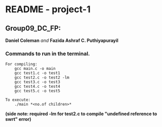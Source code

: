 # README - project-1
## Group09_DC_FP:
__Daniel Coleman__ *and* __Fazida Ashraf C. Puthiyapurayil__

### Commands to run in the terminal.
    For compiling:
        gcc main.c -o main
        gcc test1.c -o test1
        gcc test2.c -o test2 -lm
        gcc test3.c -o test3
        gcc test4.c -o test4
        gcc test5.c -o test5
  
    To execute:
        ./main *<no.of children>*

__(side note: required -lm for test2.c to compile "undefined reference to swrt" error)__
